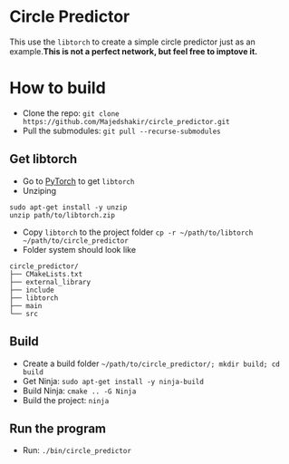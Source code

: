 # Circle Predictor
This use the ```libtorch``` to create a simple circle predictor just as an example.**This is not a perfect network, but feel free to imptove it.**

# How to build
- Clone the repo: ```git clone https://github.com/Majedshakir/circle_predictor.git```
- Pull the submodules: ```git pull --recurse-submodules```
## Get libtorch
- Go to [PyTorch](https://pytorch.org/) to get ```libtorch```
- Unziping 
```
sudo apt-get install -y unzip 
unzip path/to/libtorch.zip
```
- Copy ```libtorch``` to the project folder ```cp -r ~/path/to/libtorch ~/path/to/circle_predictor```
- Folder system should look like 
```
circle_predictor/
├── CMakeLists.txt
├── external_library
├── include
├── libtorch
├── main
└── src
``` 
## Build
- Create a build folder ```~/path/to/circle_predictor/; mkdir build; cd build```
- Get Ninja: ```sudo apt-get install -y ninja-build```
- Build Ninja: ```cmake .. -G Ninja```
- Build the project: ```ninja```

## Run the program
- Run: ```./bin/circle_predictor```

